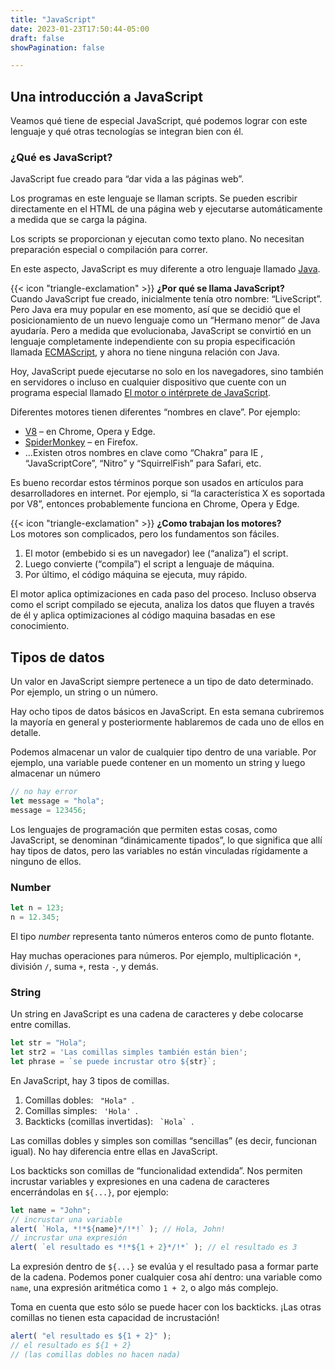 ```yaml
---
title: "JavaScript"
date: 2023-01-23T17:50:44-05:00
draft: false
showPagination: false

---
```


<!-- JS: intro, tipos de datos, palabras clave y operaciones basicas - buenas practicas -->


## Una introducción a JavaScript

Veamos qué tiene de especial JavaScript, qué podemos lograr con este lenguaje y qué otras tecnologías se integran bien con él.

### ¿Qué es JavaScript?

JavaScript fue creado para “dar vida a las páginas web”.

Los programas en este lenguaje se llaman scripts. Se pueden escribir directamente en el HTML de una página web y ejecutarse automáticamente a medida que se carga la página.

Los scripts se proporcionan y ejecutan como texto plano. No necesitan preparación especial o compilación para correr.

En este aspecto, JavaScript es muy diferente a otro lenguaje llamado [Java](https://es.wikipedia.org/wiki/Java_(lenguaje_de_programaci%C3%B3n)).

<div class="flex flex-col px-4 py-2 mb-8 text-base rounded-md bg-primary-100 dark:bg-primary-900">
  <div style="gap: 1rem;" class="flex py-3 items-center ltr:pr-3 rtl:pl-3 text-primary-400">
    <span>{{< icon "triangle-exclamation" >}}</span>
    <b>¿Por qué se llama JavaScript?</b>
  </div>
  <span class="dark:text-neutral-300">
Cuando JavaScript fue creado, inicialmente tenía otro nombre: “LiveScript”. Pero Java era muy popular en ese momento, así que se decidió que el posicionamiento de un nuevo lenguaje como un “Hermano menor” de Java ayudaría. Pero a medida que evolucionaba, JavaScript se convirtió en un lenguaje completamente independiente con su propia especificación llamada <a href="https://es.wikipedia.org/wiki/ECMAScript" target="_blank">ECMAScript</a>, y ahora no tiene ninguna relación con Java.
  </span>
</div>

Hoy, JavaScript puede ejecutarse no solo en los navegadores, sino también en servidores o incluso en cualquier dispositivo que cuente con un programa especial llamado [El motor o intérprete de JavaScript](https://es.wikipedia.org/wiki/Int%C3%A9rprete_de_JavaScript).

Diferentes motores tienen diferentes “nombres en clave”. Por ejemplo:

- [V8](https://es.wikipedia.org/wiki/V8_(int%C3%A9rprete_de_JavaScript)) – en Chrome, Opera y Edge.
- [SpiderMonkey](https://es.wikipedia.org/wiki/SpiderMonkey) – en Firefox.
- …Existen otros nombres en clave como “Chakra” para IE , “JavaScriptCore”, “Nitro” y “SquirrelFish” para Safari, etc.

Es bueno recordar estos términos porque son usados en artículos para desarrolladores en internet. Por ejemplo, si “la característica X es soportada por V8”, entonces probablemente funciona en Chrome, Opera y Edge.

<div class="flex flex-col px-4 py-2 mb-8 text-base rounded-md bg-primary-100 dark:bg-primary-900">
  <div style="gap: 1rem;" class="flex py-3 items-center ltr:pr-3 rtl:pl-3 text-primary-400">
    <span>{{< icon "triangle-exclamation" >}}</span>
    <b>¿Como trabajan los motores?</b>
  </div>
  <span class="dark:text-neutral-300">
Los motores son complicados, pero los fundamentos son fáciles.

1. El motor (embebido si es un navegador) lee (“analiza”) el script.
2. Luego convierte (“compila”) el script a lenguaje de máquina.
3. Por último, el código máquina se ejecuta, muy rápido.


El motor aplica optimizaciones en cada paso del proceso. Incluso observa como el script compilado se ejecuta, analiza los datos que fluyen a través de él y aplica optimizaciones al código maquina basadas en ese conocimiento.
  </span>
</div>

## Tipos de datos

Un valor en JavaScript siempre pertenece a un tipo de dato determinado. Por ejemplo, un string o un número.

Hay ocho tipos de datos básicos en JavaScript. En esta semana cubriremos la mayoría en general y posteriormente hablaremos de cada uno de ellos en detalle.

Podemos almacenar un valor de cualquier tipo dentro de una variable. Por ejemplo, una variable puede contener en un momento un string y luego almacenar un número

```js
// no hay error
let message = "hola";
message = 123456;
```

Los lenguajes de programación que permiten estas cosas, como JavaScript, se denominan “dinámicamente tipados”, lo que significa que allí hay tipos de datos, pero las variables no están vinculadas rígidamente a ninguno de ellos.

### Number

```js
let n = 123;
n = 12.345;
```

El tipo _number_ representa tanto números enteros como de punto flotante.

Hay muchas operaciones para números. Por ejemplo, multiplicación `*`, división `/`, suma `+`, resta `-`, y demás.

### String

Un string en JavaScript es una cadena de caracteres y debe colocarse entre comillas.

```js
let str = "Hola";
let str2 = 'Las comillas simples también están bien';
let phrase = `se puede incrustar otro ${str}`;
```

En JavaScript, hay 3 tipos de comillas.

1. Comillas dobles: `  "Hola"  `.
2. Comillas simples: `  'Hola'  `.
3. Backticks (comillas invertidas): <code>  &#96;Hola&#96;  </code>.

Las comillas dobles y simples son comillas “sencillas” (es decir, funcionan igual). No hay diferencia entre ellas en JavaScript.

Los backticks son comillas de “funcionalidad extendida”. Nos permiten incrustar variables y expresiones en una cadena de caracteres encerrándolas en `${...}`, por ejemplo:

```js run
let name = "John";
// incrustar una variable
alert( `Hola, *!*${name}*/!*!` ); // Hola, John!
// incrustar una expresión
alert( `el resultado es *!*${1 + 2}*/!*` ); // el resultado es 3
```

La expresión dentro de `${...}` se evalúa y el resultado pasa a formar parte de la cadena. Podemos poner cualquier cosa ahí dentro: una variable como `name`, una expresión aritmética como `1 + 2`, o algo más complejo.

Toma en cuenta que esto sólo se puede hacer con los backticks. ¡Las otras comillas no tienen esta capacidad de incrustación!

```js
alert( "el resultado es ${1 + 2}" ); 
// el resultado es ${1 + 2} 
// (las comillas dobles no hacen nada)
```
